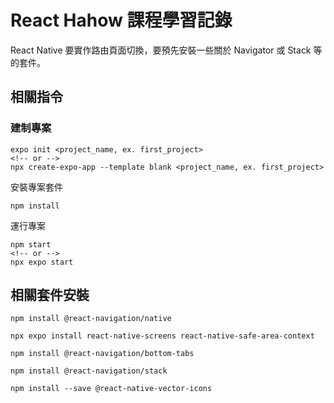 # React Hahow 課程學習記錄

React Native 要實作路由頁面切換，要預先安裝一些關於 Navigator 或 Stack 等的套件。


## 相關指令
### 建制專案
```
expo init <project_name, ex. first_project>
<!-- or -->
npx create-expo-app --template blank <project_name, ex. first_project>
```

安裝專案套件
```
npm install
```

運行專案
```
npm start
<!-- or -->
npx expo start
```

## 相關套件安裝
```
npm install @react-navigation/native

npx expo install react-native-screens react-native-safe-area-context

npm install @react-navigation/bottom-tabs

npm install @react-navigation/stack

npm install --save @react-native-vector-icons
```
